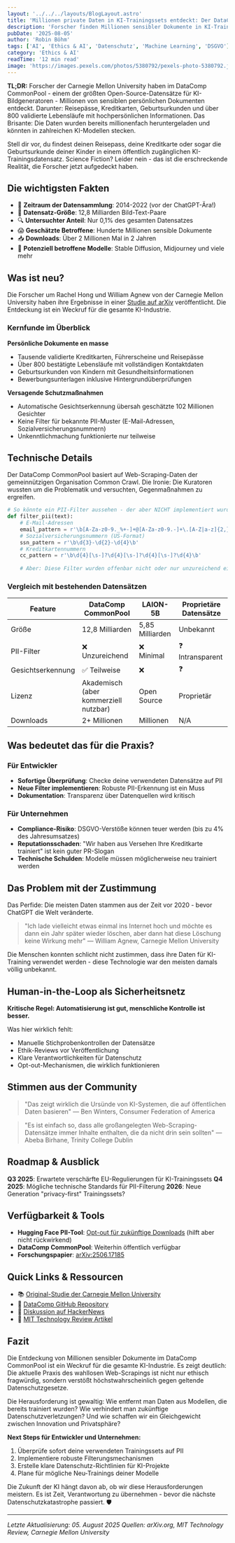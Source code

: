 ```yaml
---
layout: '../../../layouts/BlogLayout.astro'
title: 'Millionen private Daten in KI-Trainingssets entdeckt: Der DataComp-Skandal erschüttert die AI-Community'
description: 'Forscher finden Millionen sensibler Dokumente in KI-Trainingssets - von Reisepässen bis Kreditkarten. Was bedeutet das für uns alle?'
pubDate: '2025-08-05'
author: 'Robin Böhm'
tags: ['AI', 'Ethics & AI', 'Datenschutz', 'Machine Learning', 'DSGVO']
category: 'Ethics & AI'
readTime: '12 min read'
image: 'https://images.pexels.com/photos/5380792/pexels-photo-5380792.jpeg?auto=compress&cs=tinysrgb&w=1200&h=600&dpr=2'
---
```


**TL;DR:** Forscher der Carnegie Mellon University haben im DataComp CommonPool - einem der größten Open-Source-Datensätze für KI-Bildgeneratoren - Millionen von sensiblen persönlichen Dokumenten entdeckt. Darunter: Reisepässe, Kreditkarten, Geburtsurkunden und über 800 validierte Lebensläufe mit hochpersönlichen Informationen. Das Brisante: Die Daten wurden bereits millionenfach heruntergeladen und könnten in zahlreichen KI-Modellen stecken.

Stell dir vor, du findest deinen Reisepass, deine Kreditkarte oder sogar die Geburtsurkunde deiner Kinder in einem öffentlich zugänglichen KI-Trainingsdatensatz. Science Fiction? Leider nein - das ist die erschreckende Realität, die Forscher jetzt aufgedeckt haben.

## Die wichtigsten Fakten

- 📅 **Zeitraum der Datensammlung**: 2014-2022 (vor der ChatGPT-Ära!)
- 💾 **Datensatz-Größe**: 12,8 Milliarden Bild-Text-Paare
- 🔍 **Untersuchter Anteil**: Nur 0,1% des gesamten Datensatzes
- 😱 **Geschätzte Betroffene**: Hunderte Millionen sensible Dokumente
- 📥 **Downloads**: Über 2 Millionen Mal in 2 Jahren
- 🤖 **Potenziell betroffene Modelle**: Stable Diffusion, Midjourney und viele mehr

## Was ist neu?

Die Forscher um Rachel Hong und William Agnew von der Carnegie Mellon University haben ihre Ergebnisse in einer [Studie auf arXiv](https://arxiv.org/pdf/2506.17185) veröffentlicht. Die Entdeckung ist ein Weckruf für die gesamte KI-Industrie.

### Kernfunde im Überblick

**Persönliche Dokumente en masse**
- Tausende validierte Kreditkarten, Führerscheine und Reisepässe
- Über 800 bestätigte Lebensläufe mit vollständigen Kontaktdaten
- Geburtsurkunden von Kindern mit Gesundheitsinformationen
- Bewerbungsunterlagen inklusive Hintergrundüberprüfungen

**Versagende Schutzmaßnahmen**
- Automatische Gesichtserkennung übersah geschätzte 102 Millionen Gesichter
- Keine Filter für bekannte PII-Muster (E-Mail-Adressen, Sozialversicherungsnummern)
- Unkenntlichmachung funktionierte nur teilweise

## Technische Details

Der DataComp CommonPool basiert auf Web-Scraping-Daten der gemeinnützigen Organisation Common Crawl. Die Ironie: Die Kuratoren wussten um die Problematik und versuchten, Gegenmaßnahmen zu ergreifen.

```python
# So könnte ein PII-Filter aussehen - der aber NICHT implementiert wurde
def filter_pii(text):
    # E-Mail-Adressen
    email_pattern = r'\b[A-Za-z0-9._%+-]+@[A-Za-z0-9.-]+\.[A-Z|a-z]{2,}\b'
    # Sozialversicherungsnummern (US-Format)
    ssn_pattern = r'\b\d{3}-\d{2}-\d{4}\b'
    # Kreditkartennummern
    cc_pattern = r'\b\d{4}[\s-]?\d{4}[\s-]?\d{4}[\s-]?\d{4}\b'
    
    # Aber: Diese Filter wurden offenbar nicht oder nur unzureichend eingesetzt
```

### Vergleich mit bestehenden Datensätzen

| Feature | DataComp CommonPool | LAION-5B | Proprietäre Datensätze |
|---------|-------------------|----------|------------------------|
| Größe | 12,8 Milliarden | 5,85 Milliarden | Unbekannt |
| PII-Filter | ❌ Unzureichend | ❌ Minimal | ❓ Intransparent |
| Gesichtserkennung | ✅ Teilweise | ❌ | ❓ |
| Lizenz | Akademisch (aber kommerziell nutzbar) | Open Source | Proprietär |
| Downloads | 2+ Millionen | Millionen | N/A |

## Was bedeutet das für die Praxis?

### Für Entwickler
- **Sofortige Überprüfung**: Checke deine verwendeten Datensätze auf PII
- **Neue Filter implementieren**: Robuste PII-Erkennung ist ein Muss
- **Dokumentation**: Transparenz über Datenquellen wird kritisch

### Für Unternehmen
- **Compliance-Risiko**: DSGVO-Verstöße können teuer werden (bis zu 4% des Jahresumsatzes)
- **Reputationsschaden**: "Wir haben aus Versehen Ihre Kreditkarte trainiert" ist kein guter PR-Slogan
- **Technische Schulden**: Modelle müssen möglicherweise neu trainiert werden

## Das Problem mit der Zustimmung

Das Perfide: Die meisten Daten stammen aus der Zeit vor 2020 - bevor ChatGPT die Welt veränderte. 

> "Ich lade vielleicht etwas einmal ins Internet hoch und möchte es dann ein Jahr später wieder löschen, aber dann hat diese Löschung keine Wirkung mehr"
> — William Agnew, Carnegie Mellon University

Die Menschen konnten schlicht nicht zustimmen, dass ihre Daten für KI-Training verwendet werden - diese Technologie war den meisten damals völlig unbekannt.

## Human-in-the-Loop als Sicherheitsnetz

**Kritische Regel: Automatisierung ist gut, menschliche Kontrolle ist besser.**

Was hier wirklich fehlt:
- Manuelle Stichprobenkontrollen der Datensätze
- Ethik-Reviews vor Veröffentlichung
- Klare Verantwortlichkeiten für Datenschutz
- Opt-out-Mechanismen, die wirklich funktionieren

## Stimmen aus der Community

> "Das zeigt wirklich die Ursünde von KI-Systemen, die auf öffentlichen Daten basieren"
> — Ben Winters, Consumer Federation of America

> "Es ist einfach so, dass alle großangelegten Web-Scraping-Datensätze immer Inhalte enthalten, die da nicht drin sein sollten"
> — Abeba Birhane, Trinity College Dublin

## Roadmap & Ausblick

**Q3 2025**: Erwartete verschärfte EU-Regulierungen für KI-Trainingssets
**Q4 2025**: Mögliche technische Standards für PII-Filterung
**2026**: Neue Generation "privacy-first" Trainingssets?

## Verfügbarkeit & Tools

- **Hugging Face PII-Tool**: [Opt-out für zukünftige Downloads](https://huggingface.co/) (hilft aber nicht rückwirkend)
- **DataComp CommonPool**: Weiterhin öffentlich verfügbar
- **Forschungspapier**: [arXiv:2506.17185](https://arxiv.org/pdf/2506.17185)

## Quick Links & Ressourcen

- 📚 [Original-Studie der Carnegie Mellon University](https://arxiv.org/pdf/2506.17185)
- 🐙 [DataComp GitHub Repository](https://github.com/mlfoundations/datacomp)
- 💬 [Diskussion auf HackerNews](https://news.ycombinator.com/)
- 📰 [MIT Technology Review Artikel](https://www.technologyreview.com/)

## Fazit

Die Entdeckung von Millionen sensibler Dokumente im DataComp CommonPool ist ein Weckruf für die gesamte KI-Industrie. Es zeigt deutlich: Die aktuelle Praxis des wahllosen Web-Scrapings ist nicht nur ethisch fragwürdig, sondern verstößt höchstwahrscheinlich gegen geltende Datenschutzgesetze.

Die Herausforderung ist gewaltig: Wie entfernt man Daten aus Modellen, die bereits trainiert wurden? Wie verhindert man zukünftige Datenschutzverletzungen? Und wie schaffen wir ein Gleichgewicht zwischen Innovation und Privatsphäre?

**Next Steps für Entwickler und Unternehmen:**
1. Überprüfe sofort deine verwendeten Trainingssets auf PII
2. Implementiere robuste Filterungsmechanismen
3. Erstelle klare Datenschutz-Richtlinien für KI-Projekte
4. Plane für mögliche Neu-Trainings deiner Modelle

Die Zukunft der KI hängt davon ab, ob wir diese Herausforderungen meistern. Es ist Zeit, Verantwortung zu übernehmen - bevor die nächste Datenschutzkatastrophe passiert. 🛡️

---

*Letzte Aktualisierung: 05. August 2025*
*Quellen: arXiv.org, MIT Technology Review, Carnegie Mellon University*